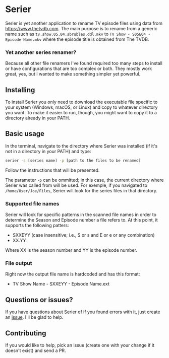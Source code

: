 # Serier
Serier is yet another application to rename TV episode files using data from https://www.thetvdb.com.
The main purpose is to rename from a generic name such as `tv.show.05.04.sbrubles.ddl.mkv` to `TV Show - S05E04 - Episode Name.mkv` where the episode title is obtained from The TVDB.

### Yet another series renamer?
Because all other file renamers I've found required too many steps to install or have configurations that are too complex or both. They mostly work great, yes, but I wanted to make something simpler yet powerful.

## Installing
To install Serier you only need to download the executable file specific to your system (Windows, macOS, or Linux) and copy to whatever directory you want.
To make it easier to run, though, you might want to copy it to a directory already in your PATH.

## Basic usage
In the terminal, navigate to the directory where Serier was installed (if it's not in a directory in your PATH) and type:

```bash
serier -s [series name] -p [path to the files to be renamed]
``` 

Follow the instructions that will be presented.

The parameter `-p` can be ommitted; in this case, the current directory where Serier was called from will be used. For exemple, if you navigated to `/home/User/Joe/Files`, Serier will look for the series files in that directory.

### Supported file names
Serier will look for specific patterns in the scanned file names in order to determine the Season and Episode number a file refers to. At this point, it supports the following patters:

* SXXEYY (case insensitive; i.e., S or s and E or e or any combination)
* XX.YY

Where XX is the season number and YY is the episode number.

### File output
Right now the output file name is hardcoded and has this format:

* TV Show Name - SXXEYY - Episode Name.ext

## Questions or issues?
If you have questions about Serier of if you found errors with it, just create an [issue](https://github.com/lpoleto/serier/issues). I'll be glad to help.

## Contributing
If you would like to help, pick an issue (create one with your change if it doesn't exist) and send a PR.
